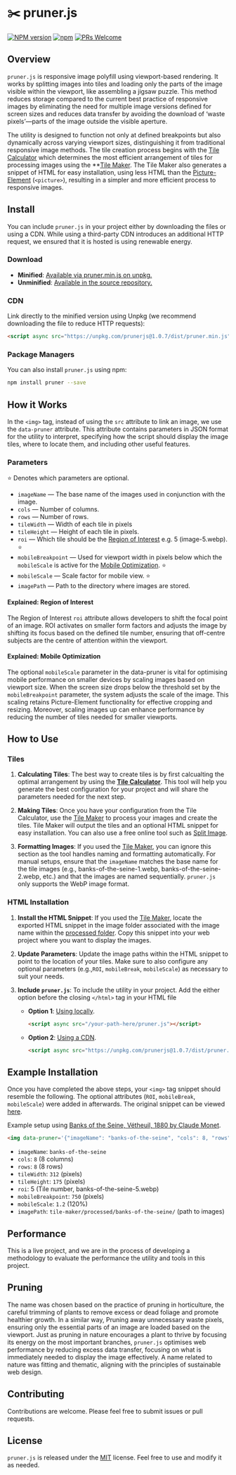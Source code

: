 # ✂️ pruner.js

[![NPM version](https://img.shields.io/npm/v/prunerjs.svg)](https://www.npmjs.com/package/prunerjs)
[![npm](https://img.shields.io/npm/dt/prunerjs.svg)](https://www.npmtrends.com/prunerjs)
[![PRs Welcome](https://img.shields.io/badge/PRs-welcome-brightgreen.svg)](https://egghead.io/courses/how-to-contribute-to-an-open-source-project-on-github)

## Overview

`pruner.js` is responsive image polyfill using viewport-based rendering. It works by splitting images into tiles and loading only the parts of the image visible within the viewport, like assembling a jigsaw puzzle. This method reduces storage compared to the current best practice of responsive images by eliminating the need for multiple image versions defined for screen sizes and reduces data transfer by avoiding the download of ‘waste pixels’—parts of the image outside the visible aperture.

The utility is designed to function not only at defined breakpoints but also dynamically across varying viewport sizes, distinguishing it from traditional responsive image methods. The tile creation process begins with the [Tile Calculator](/tile-calculator/README.md) which determines the most efficient arrangement of tiles for processing images using the **[Tile Maker](/tile-maker/README.md). The Tile Maker also generates a snippet of HTML for easy installation, using less HTML than the [Picture-Element](https://developer.mozilla.org/en-US/docs/Web/HTML/Element/picture) (`<picture>`), resulting in a simpler and more efficient process to responsive images.

## Install

You can include `pruner.js` in your project either by downloading the files or using a CDN. While using a third-party CDN introduces an additional HTTP request, we ensured that it is hosted is using renewable energy.

### Download

- **Minified**: [Available via pruner.min.js on unpkg.](https://unpkg.com/prunerjs@1.0.7/dist/pruner.min.js)
- **Unminified**: [Available in the source repository.](/src/pruner.js)

### CDN

Link directly to the minified version using Unpkg (we recommend downloading the file to reduce HTTP requests):

```html
<script async src="https://unpkg.com/prunerjs@1.0.7/dist/pruner.min.js"></script>
```

### Package Managers

You can also install `pruner.js` using npm:

```bash
npm install pruner --save
```

## How it Works

In the `<img>` tag, instead of using the `src` attribute to link an image, we use the `data-pruner` attribute. This attribute contains parameters in JSON format for the utility to interpret, specifying how the script should display the image tiles, where to locate them, and including other useful features.

### Parameters

⭐️ Denotes which parameters are optional.

- `imageName` — The base name of the images used in conjunction with the image.
- `cols` — Number of columns.
- `rows` — Number of rows.
- `tileWidth` — Width of each tile in pixels 
- `tileHeight` — Height of each tile in pixels.
- `roi` — Which tile should be the [Region of Interest](#explained-region-of-interest) e.g. 5 (image-5.webp). ⭐️
- `mobileBreakpoint` — Used for viewport width in pixels below which the `mobileScale` is active for the [Mobile Optimization](#explained-mobile-optimization). ⭐️
- `mobileScale` — Scale factor for mobile view. ⭐️
- `imagePath` — Path to the directory where images are stored.

#### Explained: Region of Interest

The Region of Interest `roi` attribute allows developers to shift the focal point of an image. ROI activates on smaller form factors and adjusts the image by shifting its focus based on the defined tile number, ensuring that off-centre subjects are the centre of attention within the viewport.

#### Explained: Mobile Optimization

The optional `mobileScale` parameter in the data-pruner is vital for optimising mobile performance on smaller devices by scaling images based on viewport size. When the screen size drops below the threshold set by the `mobileBreakpoint` parameter, the system adjusts the scale of the image. This scaling retains Picture-Element functionality for effective cropping and resizing. Moreover, scaling images up can enhance performance by reducing the number of tiles needed for smaller viewports.

## How to Use

### Tiles

1. **Calculating Tiles**: The best way to create tiles is by first calcualting the optimal arrangement by using the **[Tile Calculator](/tile-calculator/README.md)**. This tool will help you generate the best configuration for your project and will share the parameters needed for the next step.

2. **Making Tiles**: Once you have your configuration from the Tile Calculator, use the [Tile Maker](/tile-maker/README.md) to process your images and create the tiles. Tile Maker will output the tiles and an optional HTML snippet for easy installation. You can also use a free online tool such as [Split Image](https://pinetools.com/split-image).

3. **Formatting Images**: If you used the [Tile Maker](/tile-maker/README.md), you can ignore this section as the tool handles naming and formatting automatically. For manual setups, ensure that the `imageName` matches the base name for the tile images (e.g., banks-of-the-seine-1.webp, banks-of-the-seine-2.webp, etc.) and that the images are named sequentially. `pruner.js` only supports the WebP image format.

### HTML Installation

1. **Install the HTML Snippet**: If you used the [Tile Maker](/tile-maker/README.md), locate the exported HTML snippet in the image folder associated with the image name within the [processed folder](/tile-maker/processed/). Copy this snippet into your web project where you want to display the images.

2. **Update Parameters**: Update the image paths within the HTML snippet to point to the location of your tiles. Make sure to also configure any optional parameters (e.g.,`ROI`, `mobileBreak`, `mobileScale`) as necessary to suit your needs. 

3. **Include `pruner.js`**: To include the utility in your project. Add the either option before the closing `</html>` tag in your HTML file
    - **Option 1**: [Using locally](/README.md#download).

      ```html
      <script async src="/your-path-here/pruner.js"></script>
      ```

    - **Option 2**: [Using a CDN](/README.md#cdn).

      ```html
      <script async src="https://unpkg.com/prunerjs@1.0.7/dist/pruner.min.js"></script>
      ```

## Example Installation

Once you have completed the above steps, your `<img>` tag snippet should resemble the following. The optional attributes (`ROI`, `mobileBreak`, `mobileScale`) were added in afterwards. The original snippet can be viewed [here](/tile-maker/processed/banks-of-the-seine/data-pruner.html).

Example setup using [Banks of the Seine, Vétheuil, 1880 by Claude Monet](https://www.nga.gov/collection/art-object-page.46652.html).

```html
<img data-pruner='{"imageName": "banks-of-the-seine", "cols": 8, "rows": 8, "tileWidth": 312, "tileHeight": 175, "roi": 5, "mobileBreakpoint": 750, "mobileScale": 1.2, "imagePath": "tile-maker/processed/banks-of-the-seine/"}' alt="Banks of the Seine, Vétheuil, 1880 by Claude Monet" loading="lazy">
```

- `imageName`: `banks-of-the-seine`
- `cols`: `8` (8 columns)
- `rows`: `8` (8 rows)
- `tileWidth`: `312` (pixels)
- `tileHeight`: `175` (pixels)
- `roi`: 5 (Tile number, banks-of-the-seine-5.webp)
- `mobileBreakpoint`: `750` (pixels)
- `mobileScale`: `1.2` (120%)
- `imagePath`: `tile-maker/processed/banks-of-the-seine/` (path to images)

## Performance

This is a live project, and we are in the process of developing a methodology to evaluate the performance the utility and tools in this project.

## Pruning

The name was chosen based on the practice of pruning in horticulture, the careful trimming of plants to remove excess or dead foliage and promote healthier growth. In a similar way, Pruning away unnecessary waste pixels, ensuring only the essential parts of an image are loaded based on the viewport. Just as pruning in nature encourages a plant to thrive by focusing its energy on the most important branches, `pruner.js` optimises web performance by reducing excess data transfer, focusing on what is immediately needed to display the image effectively. A name related to nature was fitting and thematic, aligning with the principles of sustainable web design.

## Contributing

Contributions are welcome. Please feel free to submit issues or pull requests.

## License

`pruner.js` is released under the [MIT](/LICENSE) license. Feel free to use and modify it as needed.